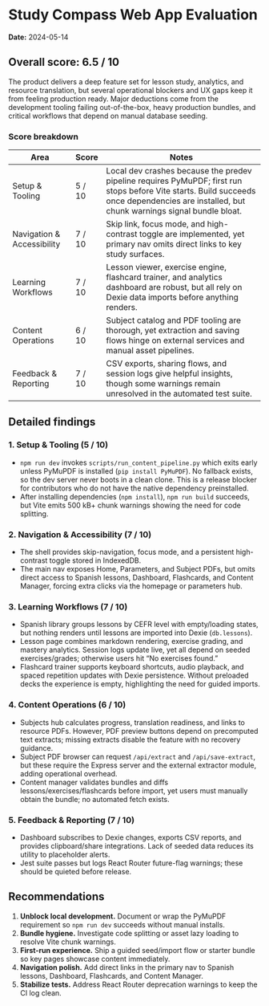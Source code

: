 # Study Compass Web App Evaluation

**Date:** 2024-05-14

## Overall score: 6.5 / 10

The product delivers a deep feature set for lesson study, analytics, and resource translation, but several operational blockers and UX gaps keep it from feeling production ready. Major deductions come from the development tooling failing out-of-the-box, heavy production bundles, and critical workflows that depend on manual database seeding.

### Score breakdown
| Area | Score | Notes |
| --- | --- | --- |
| Setup & Tooling | 5 / 10 | Local dev crashes because the predev pipeline requires PyMuPDF; first run stops before Vite starts. Build succeeds once dependencies are installed, but chunk warnings signal bundle bloat. |
| Navigation & Accessibility | 7 / 10 | Skip link, focus mode, and high-contrast toggle are implemented, yet primary nav omits direct links to key study surfaces. |
| Learning Workflows | 7 / 10 | Lesson viewer, exercise engine, flashcard trainer, and analytics dashboard are robust, but all rely on Dexie data imports before anything renders. |
| Content Operations | 6 / 10 | Subject catalog and PDF tooling are thorough, yet extraction and saving flows hinge on external services and manual asset pipelines. |
| Feedback & Reporting | 7 / 10 | CSV exports, sharing flows, and session logs give helpful insights, though some warnings remain unresolved in the automated test suite. |

## Detailed findings

### 1. Setup & Tooling (5 / 10)
- `npm run dev` invokes `scripts/run_content_pipeline.py` which exits early unless PyMuPDF is installed (`pip install PyMuPDF`). No fallback exists, so the dev server never boots in a clean clone. This is a release blocker for contributors who do not have the native dependency preinstalled.
- After installing dependencies (`npm install`), `npm run build` succeeds, but Vite emits 500 kB+ chunk warnings showing the need for code splitting.

### 2. Navigation & Accessibility (7 / 10)
- The shell provides skip-navigation, focus mode, and a persistent high-contrast toggle stored in IndexedDB.
- The main nav exposes Home, Parameters, and Subject PDFs, but omits direct access to Spanish lessons, Dashboard, Flashcards, and Content Manager, forcing extra clicks via the homepage or parameters hub.

### 3. Learning Workflows (7 / 10)
- Spanish library groups lessons by CEFR level with empty/loading states, but nothing renders until lessons are imported into Dexie (`db.lessons`).
- Lesson page combines markdown rendering, exercise grading, and mastery analytics. Session logs update live, yet all depend on seeded exercises/grades; otherwise users hit “No exercises found.”
- Flashcard trainer supports keyboard shortcuts, audio playback, and spaced repetition updates with Dexie persistence. Without preloaded decks the experience is empty, highlighting the need for guided imports.

### 4. Content Operations (6 / 10)
- Subjects hub calculates progress, translation readiness, and links to resource PDFs. However, PDF preview buttons depend on precomputed text extracts; missing extracts disable the feature with no recovery guidance.
- Subject PDF browser can request `/api/extract` and `/api/save-extract`, but these require the Express server and the external extractor module, adding operational overhead.
- Content manager validates bundles and diffs lessons/exercises/flashcards before import, yet users must manually obtain the bundle; no automated fetch exists.

### 5. Feedback & Reporting (7 / 10)
- Dashboard subscribes to Dexie changes, exports CSV reports, and provides clipboard/share integrations. Lack of seeded data reduces its utility to placeholder alerts.
- Jest suite passes but logs React Router future-flag warnings; these should be quieted before release.

## Recommendations
1. **Unblock local development.** Document or wrap the PyMuPDF requirement so `npm run dev` succeeds without manual installs.
2. **Bundle hygiene.** Investigate code splitting or asset lazy loading to resolve Vite chunk warnings.
3. **First-run experience.** Ship a guided seed/import flow or starter bundle so key pages showcase content immediately.
4. **Navigation polish.** Add direct links in the primary nav to Spanish lessons, Dashboard, Flashcards, and Content Manager.
5. **Stabilize tests.** Address React Router deprecation warnings to keep the CI log clean.
